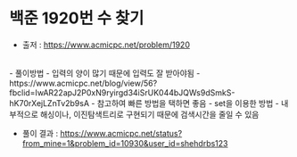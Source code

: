 # 백준 1920번 수 찾기
- 출저 : https://www.acmicpc.net/problem/1920

<br>
- 풀이방법
  - 입력의 양이 많기 때문에 입력도 잘 받아야됨
    - https://www.acmicpc.net/blog/view/56?fbclid=IwAR22apJ2P0xN9ryirgd34iSrUK044bJQWs9dSmkS-hK70rXejLZnTv2b9sA
    - 참고하여 빠른 방법을 택하면 좋음
  - set을 이용한 방법
    - 내부적으로 해싱이나, 이진탐색트리로 구현되기 때문에 검색시간을 줄일 수 있음
  

<br>

- 풀이 결과 : https://www.acmicpc.net/status?from_mine=1&problem_id=10930&user_id=shehdrbs123